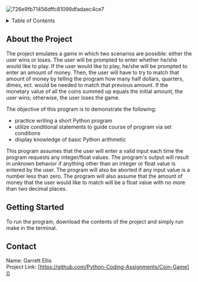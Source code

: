 ![726e9fb71456dffc81098dfadaec4ce7](https://github.com/Python-Coding-Assignments/Coin-Game/assets/154717520/fbcd8e86-0a5f-4c59-9a86-ecbdfa9b93ca)

<details>
<summary>Table of Contents</summary>
<ol>
  <li>
    <a href='#about-the-project'>About the Project</a>
  </li>
  <li>
    <a href='#getting-started'>Getting Started</a>
  </li>
  <li>
    <a href='#Contact'>Contact</a>
  </li>  
</ol>
</details>

## About the Project
The project emulates a game in which two scenarios are possible: either the user wins or loses.  The user will be prompted to enter whether he/she would like to play.  If the user would like to play, he/she will be prompted to enter an amount of money.  Then, the user will have to try to match that amount of money by telling the program how many half dollars, quarters, dimes, ect. would be needed to match that previous amount.  If the monetary value of all the coins summed up equals the initial amount, the user wins; otherwise, the user loses the game.

The objective of this program is to demonstrate the following: 
* practice writing a short Python program
* utilize conditional statements to guide course of program via set conditions
* display knowledge of basic Python arithmetic

This program assumes that the user will enter a valid input each time the program requests any integer/float values.  The program's output will result in unknown behavior if anything other than an integer or float value is entered by the user.  The program will also be aborted if any input value is a number less than zero.  The program will also assume that the amount of money that the user would like to match will be a float value with no more than two decimal places.

## Getting Started
To run the program, download the contents of the project and simply run make in the terminal.

## Contact
Name: Garrett Ellis\
Project Link: [https://github.com/Python-Coding-Assignments/Coin-Game]()
